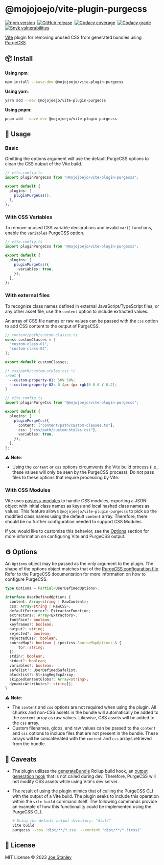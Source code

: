 # @mojojoejo/vite-plugin-purgecss

[![npm version](https://img.shields.io/npm/v/@mojojoejo/vite-plugin-purgecss)](https://www.npmjs.com/package/@mojojoejo/vite-plugin-purgecss)&nbsp;
[![GitHub release](https://img.shields.io/github/v/release/mojojoejo/vite-plugin-purgecss)](https://github.com/mojojoejo/vite-plugin-purgecss/releases)&nbsp;
[![Codacy coverage](https://img.shields.io/codacy/coverage/27dbd0360f4e4bb0a6300cadb5c76448)](https://app.codacy.com/gh/mojojoejo/vite-plugin-purgecss/dashboard?utm_source=gh&utm_medium=referral&utm_content=&utm_campaign=Badge_coverage)&nbsp;
[![Codacy grade](https://img.shields.io/codacy/grade/27dbd0360f4e4bb0a6300cadb5c76448)](https://app.codacy.com/gh/mojojoejo/vite-plugin-purgecss/dashboard?utm_source=gh&utm_medium=referral&utm_content=&utm_campaign=Badge_grade)&nbsp;
[![Snyk vulnerabilities](https://img.shields.io/snyk/vulnerabilities/github/mojojoejo/vite-plugin-purgecss)](https://snyk.io/test/github/mojojoejo/vite-plugin-purgecss)

[Vite](https://vitejs.dev/) plugin for removing unused CSS from generated
bundles using [PurgeCSS](https://purgecss.com/).

## 📦 Install

**Using npm**:

```sh
npm install --save-dev @mojojoejo/vite-plugin-purgecss
```

**Using yarn**:

```sh
yarn add --dev @mojojoejo/vite-plugin-purgecss
```

**Using pnpm**:

```sh
pnpm add --save-dev @mojojoejo/vite-plugin-purgecss
```

## 🚀 Usage

### Basic

Omitting the options argument will use the default PurgeCSS options to clean
the CSS output of the Vite build.

```ts
// vite.config.ts
import pluginPurgeCss from "@mojojoejo/vite-plugin-purgecss";

export default {
  plugins: [
    pluginPurgeCss(),
  ],
};

```

### With CSS Variables

To remove unused CSS variable declarations and invalid `var()` functions,
enable the `variables` PurgeCSS option.

```ts
// vite.config.ts
import pluginPurgeCss from "@mojojoejo/vite-plugin-purgecss";

export default {
  plugins: [
    pluginPurgeCss({
      variables: true,
    }),
  ],
};

```

### With external files

To recognize class names defined in external JavaScript/TypeScript files, or
any other asset file, use the `content` option to include extracted values.

An array of CSS file names or raw values can be passed with the `css` option to
add CSS content to the output of PurgeCSS.

```ts
// content/path/custom-classes.ts
const customClasses = [
  "custom-class-01",
  "custom-class-02",
];

export default customClasses;
```

```css
/* css/path/custom-styles.css */
:root {
  --custom-property-01: 50% 50%;
  --custom-property-02: 0 4px 4px rgb(0 0 0 / 0.2);
}
```

```ts
// vite.config.ts
import pluginPurgeCss from "@mojojoejo/vite-plugin-purgecss";

export default {
  plugins: [
    pluginPurgeCss({
      content: ["content/path/custom-classes.ts"],
      css: ["css/path/custom-styles.css"],
      variables: true,
    }),
  ],
};

```

⚠️ **Note**:

- Using the `content` or `css` options circumvents the Vite build process
(i.e., these values will only be seen by the PurgeCSS process). Do not pass
files to these options that require processing by Vite.

### With CSS Modules

Vite uses [postcss-modules](https://github.com/css-modules/postcss-modules) to
handle CSS modules, exporting a JSON object with initial class names as keys
and local hashed class names as values. This feature allows
`@mojojoejo/vite-plugin-purgecss` to pick up the modified class names using the
default `content` array. Therefore, there should be no further configuration
needed to support CSS Modules.

If you would like to customize this behavior, see the [Options](#%EF%B8%8F-options)
section for more information on configuring Vite and PurgeCSS output.

## ⚙️ Options

An `Options` object may be passed as the only argument to the plugin. The shape
of the options object matches that of the
[PurgeCSS configuration file](https://purgecss.com/configuration.html). Refer
to the PurgeCSS documentation for more information on how to configure
PurgeCSS.

```ts
type Options = Partial<UserDefinedOptions>;

interface UserDefinedOptions {
  content: Array<string | RawContent>;
  css: Array<string | RawCSS>;
  defaultExtractor?: ExtractorFunction;
  extractors?: Array<Extractors>;
  fontFace?: boolean;
  keyframes?: boolean;
  output?: string;
  rejected?: boolean;
  rejectedCss?: boolean;
  sourceMap?: boolean | (postcss.SourceMapOptions & {
      to?: string;
  });
  stdin?: boolean;
  stdout?: boolean;
  variables?: boolean;
  safelist?: UserDefinedSafelist;
  blocklist?: StringRegExpArray;
  skippedContentGlobs?: Array<string>;
  dynamicAttributes?: string[];
}
```

⚠️ **Note**:

- The `content` and `css` options are not required when using the plugin. All
chunks and non-CSS assets in the bundle will automatically be added to the
`content` array as raw values. Likewise, CSS assets will be added to the
`css` array.
- Custom filenames, globs, and raw values can be passed to the `content` and
`css` options to include files that are not present in the bundle. These
arrays will be concatenated with the `content` and `css` arrays retrieved
from the bundle.

## 🤔 Caveats

- The plugin utilizes the [generateBundle](https://rollupjs.org/plugin-development/#generatebundle)
Rollup build hook, an [output generation hook](https://vitejs.dev/guide/api-plugin.html#universal-hooks)
that is not called during dev. Therefore, PurgeCSS will not modify CSS assets
while using Vite's dev server.
- The result of using the plugin mimics that of calling the PurgeCSS CLI with
the output of a Vite build. The plugin seeks to include this operation within
the `vite build` command itself. The following commands provide an example of
how this functionality could be implemented using the PurgeCSS CLI.

  ```sh
  # Using the default output directory: "dist/"
  vite build
  purgecss --css 'dist/**/*.css' --content 'dist/**/*.!(css)'
  ```

## 📄 License

MIT License © 2023 [Joe Stanley](https://github.com/mojojoejo)
